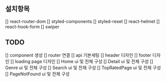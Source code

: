 ## 설치항목

[] react-router-dom
[] styled-components
[] styled-reset
[] react-helmet
[] react-hook-form
[] swiper

## TODO

[] component 생성
[] router 연결
[] api 기본세팅
[] header 디자인
[] footer 디자인
[] loading page 디자인
[] Home ui 및 전체 구성
[] Detail ui 및 전체 구성
[] Genre ui 및 전체 구성
[] Search ui 및 전체 구성
[] TopRatedPage ui 및 전체 구성
[] PageNotFound ui 및 전체 구성
